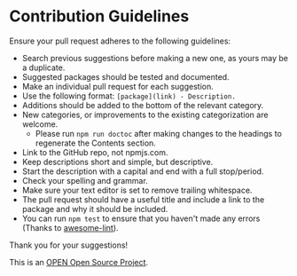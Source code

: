 # Contribution Guidelines

Ensure your pull request adheres to the following guidelines:

- Search previous suggestions before making a new one, as yours may be a duplicate.
- Suggested packages should be tested and documented.
- Make an individual pull request for each suggestion.
- Use the following format: `[package](link) - Description.`
- Additions should be added to the bottom of the relevant category.
- New categories, or improvements to the existing categorization are welcome.
  - Please run `npm run doctoc` after making changes to the headings to regenerate the Contents section.
- Link to the GitHub repo, not npmjs.com.
- Keep descriptions short and simple, but descriptive.
- Start the description with a capital and end with a full stop/period.
- Check your spelling and grammar.
- Make sure your text editor is set to remove trailing whitespace.
- The pull request should have a useful title and include a link to the package and why it should be included.
- You can run `npm test` to ensure that you haven't made any errors (Thanks to [awesome-lint](https://github.com/sindresorhus/awesome-lint)).

Thank you for your suggestions!

This is an [OPEN Open Source Project](http://openopensource.github.io/).
